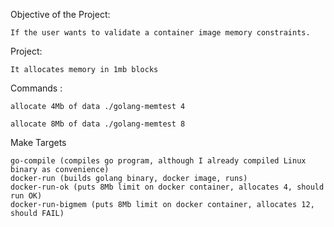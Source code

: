 Objective of the Project: 
```
If the user wants to validate a container image memory constraints. 
```
Project: 
```
It allocates memory in 1mb blocks
```
Commands : 
```
allocate 4Mb of data ./golang-memtest 4

allocate 8Mb of data ./golang-memtest 8
```

Make Targets
```
go-compile (compiles go program, although I already compiled Linux binary as convenience)
docker-run (builds golang binary, docker image, runs)
docker-run-ok (puts 8Mb limit on docker container, allocates 4, should run OK)
docker-run-bigmem (puts 8Mb limit on docker container, allocates 12, should FAIL)
```
